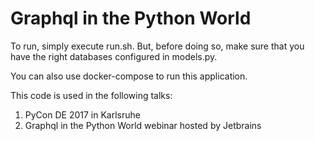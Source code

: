 # Graphql in the Python World

To run, simply execute run.sh. But, before doing so, make sure that
you have the right databases configured in models.py.

You can also use docker-compose to run this application.

This code is used in the following talks:

1. PyCon DE 2017 in Karlsruhe
2. Graphql in the Python World webinar hosted by Jetbrains
